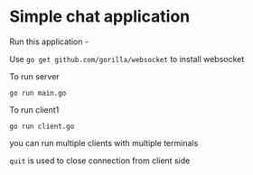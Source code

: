 # Simple chat application

Run this application -

Use ```go get github.com/gorilla/websocket``` to install websocket

To run server

```go run main.go```

To run client1

```go run client.go```

you can run multiple clients with multiple terminals

```quit``` is used to close connection from client side



